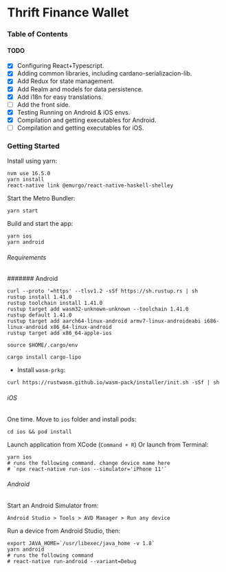 # Thrift Finance Wallet

### Table of Contents
#### TODO

- [x] Configuring React+Typescript.
- [x] Adding common libraries, including cardano-serializacion-lib.
- [x] Add Redux for state management.
- [x] Add Realm and models for data persistence.
- [x] Add i18n for easy translations.
- [ ] Add the front side.
- [x] Testing Running on Android & iOS envs.
- [x] Compilation and getting executables for Android.
- [ ] Compilation and getting executables for iOS.

### Getting Started
Install using yarn:
```
nvm use 16.5.0 
yarn install
react-native link @emurgo/react-native-haskell-shelley
```

Start the Metro Bundler:
```
yarn start
```

Build and start the app:
```
yarn ios
yarn android
```
###### Requirements

####### Android
```
curl --proto '=https' --tlsv1.2 -sSf https://sh.rustup.rs | sh
rustup install 1.41.0
rustup toolchain install 1.41.0
rustup target add wasm32-unknown-unknown --toolchain 1.41.0
rustup default 1.41.0
rustup target add aarch64-linux-android armv7-linux-androideabi i686-linux-android x86_64-linux-android
rustup target add x86_64-apple-ios

source $HOME/.cargo/env

cargo install cargo-lipo
```

- Install `wasm-prkg`:

```shell
curl https://rustwasm.github.io/wasm-pack/installer/init.sh -sSf | sh
```

###### iOS

One time. Move to `ios` folder and install pods:

```
cd ios && pod install
```

Launch application from XCode (`Command + R`) Or launch from Terminal:

```
yarn ios
# runs the following command. change device name here
# `npx react-native run-ios --simulator='iPhone 11'`
```

###### Android

Start an Android Simulator from:
```
Android Studio > Tools > AVD Manager > Run any device
```

Run a device from Android Studio, then:
```
export JAVA_HOME=`/usr/libexec/java_home -v 1.8`  
yarn android
# runs the following command
# react-native run-android --variant=Debug
```

